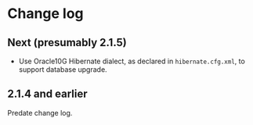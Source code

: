 # Change log

## Next (presumably 2.1.5)

* Use Oracle10G Hibernate dialect, as declared in `hibernate.cfg.xml`,
  to support database upgrade.

## 2.1.4 and earlier

Predate change log.
